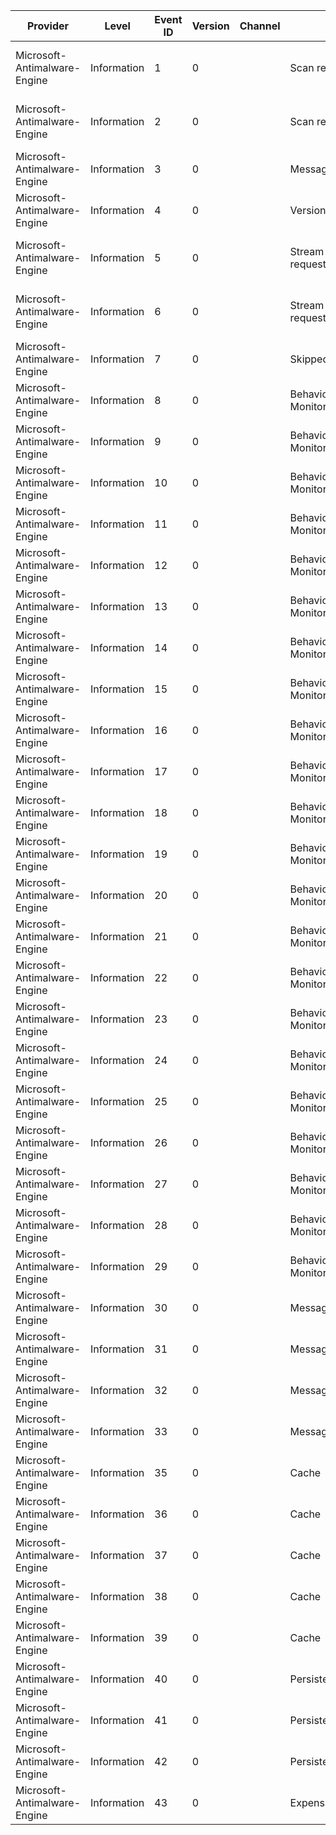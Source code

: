 Provider                      |  Level        |  Event ID  |  Version  |  Channel  |  Task                 |  Opcode                     |  Keyword  |  Message
------------------------------|---------------|------------|-----------|-----------|-----------------------|-----------------------------|-----------|------------------------------
Microsoft-Antimalware-Engine  |  Information  |  1         |  0        |           |  Scan request         |  Start                      |           |  Start of engine scan request
Microsoft-Antimalware-Engine  |  Information  |  2         |  0        |           |  Scan request         |  Stop                       |           |  End of engine scan request
Microsoft-Antimalware-Engine  |  Information  |  3         |  0        |           |  Message              |                             |           |
Microsoft-Antimalware-Engine  |  Information  |  4         |  0        |           |  Versions             |                             |           |
Microsoft-Antimalware-Engine  |  Information  |  5         |  0        |           |  Stream scan request  |  Start                      |           |  Start of stream scan request
Microsoft-Antimalware-Engine  |  Information  |  6         |  0        |           |  Stream scan request  |  Stop                       |           |  End of stream scan request
Microsoft-Antimalware-Engine  |  Information  |  7         |  0        |           |  Skipped file         |                             |           |  Skipped file
Microsoft-Antimalware-Engine  |  Information  |  8         |  0        |           |  Behavior Monitoring  |  BmDetection                |           |
Microsoft-Antimalware-Engine  |  Information  |  9         |  0        |           |  Behavior Monitoring  |  BmProcessStart             |           |
Microsoft-Antimalware-Engine  |  Information  |  10        |  0        |           |  Behavior Monitoring  |  BmDriverLoad               |           |
Microsoft-Antimalware-Engine  |  Information  |  11        |  0        |           |  Behavior Monitoring  |  BmModuleLoad               |           |
Microsoft-Antimalware-Engine  |  Information  |  12        |  0        |           |  Behavior Monitoring  |  BmDocumentOpen             |           |
Microsoft-Antimalware-Engine  |  Information  |  13        |  0        |           |  Behavior Monitoring  |  BmFileCreate               |           |
Microsoft-Antimalware-Engine  |  Information  |  14        |  0        |           |  Behavior Monitoring  |  BmFileChange               |           |
Microsoft-Antimalware-Engine  |  Information  |  15        |  0        |           |  Behavior Monitoring  |  BmFileDelete               |           |
Microsoft-Antimalware-Engine  |  Information  |  16        |  0        |           |  Behavior Monitoring  |  BmFileRename               |           |
Microsoft-Antimalware-Engine  |  Information  |  17        |  0        |           |  Behavior Monitoring  |  BmRegistryKeyCreate        |           |
Microsoft-Antimalware-Engine  |  Information  |  18        |  0        |           |  Behavior Monitoring  |  BmRegistryKeyRename        |           |
Microsoft-Antimalware-Engine  |  Information  |  19        |  0        |           |  Behavior Monitoring  |  BmRegistryKeyDelete        |           |
Microsoft-Antimalware-Engine  |  Information  |  20        |  0        |           |  Behavior Monitoring  |  BmRegistryValueSet         |           |
Microsoft-Antimalware-Engine  |  Information  |  21        |  0        |           |  Behavior Monitoring  |  BmRegistryValueDelete      |           |
Microsoft-Antimalware-Engine  |  Information  |  22        |  0        |           |  Behavior Monitoring  |  BmNetworkConnect           |           |
Microsoft-Antimalware-Engine  |  Information  |  23        |  0        |           |  Behavior Monitoring  |  BmNetworkData              |           |
Microsoft-Antimalware-Engine  |  Information  |  24        |  0        |           |  Behavior Monitoring  |  BmNetworkListen            |           |
Microsoft-Antimalware-Engine  |  Information  |  25        |  0        |           |  Behavior Monitoring  |  BmNetworkAccept            |           |
Microsoft-Antimalware-Engine  |  Information  |  26        |  0        |           |  Behavior Monitoring  |  BmProcessTerminate         |           |
Microsoft-Antimalware-Engine  |  Information  |  27        |  0        |           |  Behavior Monitoring  |  BmNetworkDetection         |           |
Microsoft-Antimalware-Engine  |  Information  |  28        |  0        |           |  Behavior Monitoring  |  BmBootRecordChange         |           |
Microsoft-Antimalware-Engine  |  Information  |  29        |  0        |           |  Behavior Monitoring  |  BmRemoteThreadCreate       |           |
Microsoft-Antimalware-Engine  |  Information  |  30        |  0        |           |  Message              |  UfsScanStart               |           |
Microsoft-Antimalware-Engine  |  Information  |  31        |  0        |           |  Message              |  UfsScanStop                |           |
Microsoft-Antimalware-Engine  |  Information  |  32        |  0        |           |  Message              |  UfsScanStart               |           |
Microsoft-Antimalware-Engine  |  Information  |  33        |  0        |           |  Message              |  UfsScanStop                |           |
Microsoft-Antimalware-Engine  |  Information  |  35        |  0        |           |  Cache                |  MOACAdd                    |           |
Microsoft-Antimalware-Engine  |  Information  |  36        |  0        |           |  Cache                |  MOACLookup                 |           |
Microsoft-Antimalware-Engine  |  Information  |  37        |  0        |           |  Cache                |  MOACRevoke                 |           |
Microsoft-Antimalware-Engine  |  Information  |  38        |  0        |           |  Cache                |  CacheLookup                |           |
Microsoft-Antimalware-Engine  |  Information  |  39        |  0        |           |  Cache                |  CacheAdd                   |           |
Microsoft-Antimalware-Engine  |  Information  |  40        |  0        |           |  PersistedStoreTask   |  PersistedStoreAction       |           |
Microsoft-Antimalware-Engine  |  Information  |  41        |  0        |           |  PersistedStoreTask   |  PersistedStoreMaintenance  |           |
Microsoft-Antimalware-Engine  |  Information  |  42        |  0        |           |  PersistedStoreTask   |  PersistedStoreAnalyzeFile  |           |
Microsoft-Antimalware-Engine  |  Information  |  43        |  0        |           |  ExpensiveOperation   |  ExpensiveOperation         |           |
